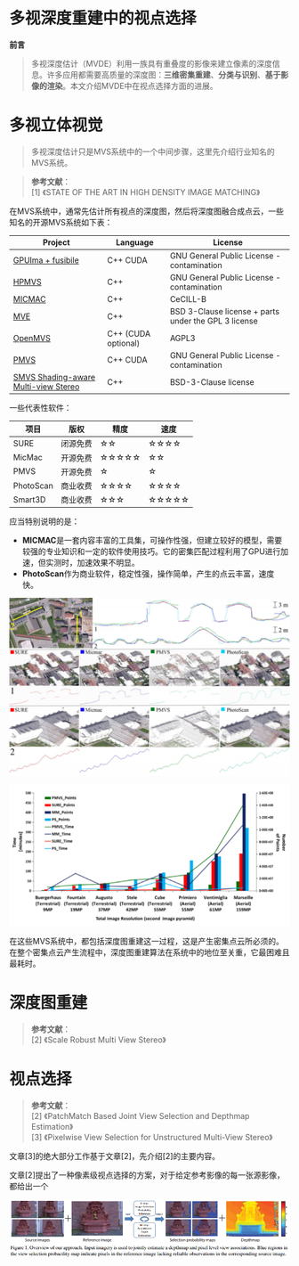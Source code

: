 # 多视深度重建中的视点选择

**前言**

> 多视深度估计（MVDE）利用一族具有重叠度的影像来建立像素的深度信息。许多应用都需要高质量的深度图：**三维密集重建**、**分类与识别**、**基于影像的渲染**。本文介绍MVDE中在视点选择方面的进展。

# 多视立体视觉

> 多视深度估计只是MVS系统中的一个中间步骤，这里先介绍行业知名的MVS系统。

> **参考文献**：<br>[1] 《STATE OF THE ART IN HIGH DENSITY IMAGE MATCHING》


在MVS系统中，通常先估计所有视点的深度图，然后将深度图融合成点云，一些知名的开源MVS系统如下表：

| Project |  Language | License |
| ---  | --- | --- |
[GPUIma + fusibile](https://github.com/kysucix) | C++ CUDA | GNU General Public License - contamination|
[HPMVS](https://github.com/alexlocher/hpmvs) | C++ | GNU General Public License - contamination|
|[MICMAC](http://logiciels.ign.fr/?Micmac) | C++ | CeCILL-B |
[MVE](https://github.com/simonfuhrmann/mve) | C++ | BSD 3-Clause license + parts under the GPL 3 license|
[OpenMVS](https://github.com/cdcseacave/openMVS/) | C++  (CUDA optional) | AGPL3|
[PMVS](https://github.com/pmoulon/CMVS-PMVS) | C++ CUDA | GNU General Public License - contamination|
[SMVS Shading-aware Multi-view Stereo](https://github.com/flanggut/smvs) | C++ | BSD-3-Clause license |

一些代表性软件：

|项目|版权|精度|速度|
| --------- | -------- | ------------------------------ | ------------------------ |
| SURE      | 闭源免费 | &star;&star;                   | &star;&star;&star;&star; |
| MicMac    | 开源免费 | &star;&star;&star;&star;&star; | &star;&star;             |
| PMVS      | 开源免费 | &star;                         | &star;                   |
| PhotoScan | 商业收费 | &star;&star;&star;&star;       | &star;&star;&star;&star; |
| Smart3D | 商业收费 | &star;&star;&star;       | &star;&star;&star;&star;&star; |

应当特别说明的是：

* **MICMAC**是一套内容丰富的工具集，可操作性强，但建立较好的模型，需要较强的专业知识和一定的软件使用技巧。它的密集匹配过程利用了GPU进行加速，但实测时，加速效果不明显。
* **PhotoScan**作为商业软件，稳定性强，操作简单，产生的点云丰富，速度快。

![](assets/markdown-img-paste-20181016171808123.png)

![](assets/markdown-img-paste-20181016171832788.png)

在这些MVS系统中，都包括深度图重建这一过程，这是产生密集点云所必须的。在整个密集点云产生流程中，深度图重建算法在系统中的地位至关重，它最困难且最耗时。

# 深度图重建

> **参考文献**：
> <br>[2] 《Scale Robust Multi View Stereo》
>


# 视点选择

> **参考文献**：
> <br>[2] 《PatchMatch Based Joint View Selection and Depthmap Estimation》
> <br>[3] 《Pixelwise View Selection for Unstructured Multi-View Stereo》

文章[3]的绝大部分工作基于文章[2]，先介绍[2]的主要内容。

文章[2]提出了一种像素级视点选择的方案，对于给定参考影像的每一张源影像，都给出一个

![](assets/markdown-img-paste-20181016174125167.png)
